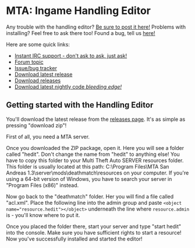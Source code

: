 MTA: Ingame Handling Editor
=====

Any trouble with the handling editor? [Be sure to post it here!](http://forum.mtasa.com/viewtopic.php?f=108&t=30494 "Forum topic") Problems with installing? Feel free to ask there too! Found a bug, tell us [here!](https://github.com/hedit/hedit/issues)

Here are some quick links:
* [Instant IRC support - don't ask to ask, just ask!](http://mibbit.com/#mta@irc.gtanet.com)
* [Forum topic](http://forum.mtasa.com/viewtopic.php?f=108&t=30494)
* [Issue/bug tracker](https://github.com/Deltanic/hedit/issues)
* [Download latest release](https://github.com/Deltanic/hedit/releases/download/v2.0-beta.2/hedit-beta_rc2-r164.zip)
* [Download releases](https://github.com/Deltanic/hedit/releases)
* [Download latest nightly code *bleeding edge!*](https://github.com/Deltanic/hedit/archive/master.zip)

Getting started with the Handling Editor
-------
You'll download the latest release from the [releases page](https://github.com/hedit/hedit/releases). It's as simple as pressing "download zip"!

First of all, you need a MTA server.

Once you downloaded the ZIP package, open it. Here you will see a folder called "hedit". Don't change the name from "hedit" to anything else! You have to copy this folder to your Multi Theft Auto SERVER resources folder. This folder is usually located at this path:
C:\Program Files\MTA San Andreas 1.3\server\mods\deathmatch\resources on your computer.
If you're using a 64-bit version of Windows, you have to search your server in "Program Files (x86)" instead.

Now go back to the "deathmatch" folder. Her you will find a file called "acl.xml". Place the following line into the admin group and paste `<object name="resource.hedit"></object>` underneath the line where `resource.admin` is - you'll know where to put it.

Once you placed the folder there, start your server and type "start hedit" into the console. Make sure you have sufficient rights to start a resource! Now you've successfully installed and started the editor!


